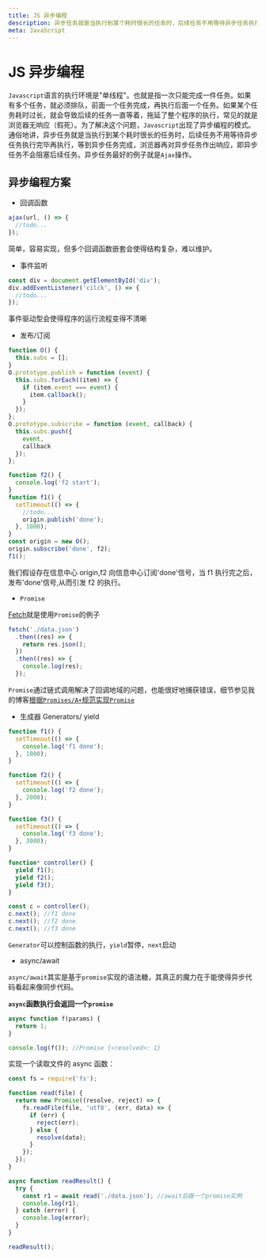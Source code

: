```yaml
---
title: JS 异步编程
description: 异步任务就是当执行到某个耗时很长的任务时，后续任务不用等待异步任务执行完毕再执行，等到异步任务完成，浏览器再对异步任务作出响应，即异步任务不会阻塞后续任务。
meta: JavaScript
---
```


# JS 异步编程

`Javascript`语言的执行环境是"单线程"。也就是指一次只能完成一件任务。如果有多个任务，就必须排队，前面一个任务完成，再执行后面一个任务。如果某个任务耗时过长，就会导致后续的任务一直等着，拖延了整个程序的执行，常见的就是浏览器无响应（假死）。为了解决这个问题，`Javascript`出现了异步编程的模式。通俗地讲，异步任务就是当执行到某个耗时很长的任务时，后续任务不用等待异步任务执行完毕再执行，等到异步任务完成，浏览器再对异步任务作出响应，即异步任务不会阻塞后续任务。异步任务最好的例子就是`Ajax`操作。

## 异步编程方案

- 回调函数

```js
ajax(url, () => {
  //todo...
});
```

简单，容易实现，但多个回调函数嵌套会使得结构复杂，难以维护。

- 事件监听

```js
const div = document.getElementById('div');
div.addEventListener('cilck', () => {
  //todo...
});
```

事件驱动型会使得程序的运行流程变得不清晰

- 发布/订阅

```js
function O() {
  this.subs = [];
}
O.prototype.publish = function (event) {
  this.subs.forEach((item) => {
    if (item.event === event) {
      item.callback();
    }
  });
};
O.prototype.subscribe = function (event, callback) {
  this.subs.push({
    event,
    callback
  });
};

function f2() {
  console.log('f2 start');
}
function f1() {
  setTimeout(() => {
    //todo...
    origin.publish('done');
  }, 1000);
}
const origin = new O();
origin.subscribe('done', f2);
f1();
```

我们假设存在信息中心 origin,f2 向信息中心订阅'done'信号，当 f1 执行完之后，发布'done'信号,从而引发 f2 的执行。

- `Promise`

[Fetch](https://developer.mozilla.org/zh-CN/docs/Web/API/Fetch_API)就是使用`Promise`的例子

```js
fetch('./data.json')
  .then((res) => {
    return res.json();
  })
  .then((res) => {
    console.log(res);
  });
```

`Promise`通过链式调用解决了回调地域的问题，也能很好地捕获错误，细节参见我的博客[根据`Promises/A+`规范实现`Promise`](https://justforfunmy.github.io/A-Drop/#/md/JavaScript_promiseA+.md)

- 生成器 Generators/ yield

```js
function f1() {
  setTimeout(() => {
    console.log('f1 done');
  }, 1000);
}

function f2() {
  setTimeout(() => {
    console.log('f2 done');
  }, 2000);
}

function f3() {
  setTimeout(() => {
    console.log('f3 done');
  }, 3000);
}

function* controller() {
  yield f1();
  yield f2();
  yield f3();
}

const c = controller();
c.next(); //f1 done
c.next(); //f2 done
c.next(); //f3 done
```

`Generator`可以控制函数的执行，`yield`暂停，`next`启动

- async/await

`async/await`其实是基于`promise`实现的语法糖，其真正的魔力在于能使得异步代码看起来像同步代码。

**`async`函数执行会返回一个`promise`**

```js
async function f(params) {
  return 1;
}

console.log(f()); //Promise {<resolved>: 1}
```

实现一个读取文件的 async 函数：

```js
const fs = require('fs');

function read(file) {
  return new Promise((resolve, reject) => {
    fs.readFile(file, 'utf8', (err, data) => {
      if (err) {
        reject(err);
      } else {
        resolve(data);
      }
    });
  });
}

async function readResult() {
  try {
    const r1 = await read('./data.json'); //await后跟一个promise实例
    console.log(r1);
  } catch (error) {
    console.log(error);
  }
}

readResult();
```

